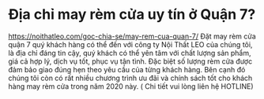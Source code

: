 # Địa chỉ may rèm cửa uy tín ở Quận 7?

https://noithatleo.com/goc-chia-se/may-rem-cua-quan-7/     Đặt may rèm cửa quận 7 quý khách hàng có thể đến với công ty Nội Thất LEO của chúng tôi, là địa chỉ đáng tin cậy, quý khách có thể yên tâm với chất lượng sản phẩm, giá cả hợp lý, dịch vụ tốt, phục vụ tận tình. Đặc biệt số lượng rèm cửa được đảm bảo giao đúng hẹn theo yêu cầu của từng khách hàng. Bên cạnh đó chúng tôi còn có rất nhiều chương trình ưu đãi và chính sách tốt cho khách hàng may rèm cửa trong năm 2020 này. ( Chi tiết vui lòng liên hệ HOTLINE)
